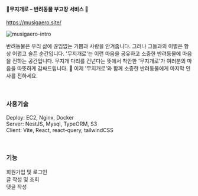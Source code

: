 #### 🌈무지개로 – 반려동물 부고장 서비스 🐾
https://musigaero.site/

![musigaero-intro](https://github.com/te-ing/musigaero/assets/76410985/fd1e90c8-24a0-421a-8e22-897f2edfe47d)


반려동물은 우리 삶에 끊임없는 기쁨과 사랑을 안겨줍니다. 그러나 그들과의 이별은 항상 어렵고 슬픈 순간입니다. '무지개로'는 이런 마음을 공유하고 소중한 반려동물에 마음을 전하는 공간입니다.
무지개 다리를 건넌다는 뜻에서 착안한 '무지개로'가 여러분의 마음을 따뜻하게 감싸드립니다. 🌈
이제 '무지개로'와 함께 소중한 반려동물에게 마지막 인사를 전하세요.

<br />

### 사용기술
Deploy: EC2, Nginx, Docker \
Server: NestJS, Mysql, TypeORM, S3 \
Client: Vite, React, react-query, tailwindCSS
   
<br />

### 기능

회원가입 및 로그인 \
글 작성 및 조회 \
댓글 작성